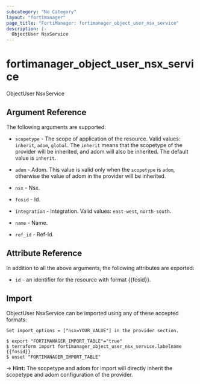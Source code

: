 ```yaml
---
subcategory: "No Category"
layout: "fortimanager"
page_title: "FortiManager: fortimanager_object_user_nsx_service"
description: |-
  ObjectUser NsxService
---
```


# fortimanager_object_user_nsx_service
ObjectUser NsxService

## Argument Reference


The following arguments are supported:

* `scopetype` - The scope of application of the resource. Valid values: `inherit`, `adom`, `global`. The `inherit` means that the scopetype of the provider will be inherited, and adom will also be inherited. The default value is `inherit`.
* `adom` - Adom. This value is valid only when the `scopetype` is `adom`, otherwise the value of adom in the provider will be inherited.
* `nsx` - Nsx.

* `fosid` - Id.
* `integration` - Integration. Valid values: `east-west`, `north-south`.

* `name` - Name.
* `ref_id` - Ref-Id.


## Attribute Reference

In addition to all the above arguments, the following attributes are exported:
* `id` - an identifier for the resource with format {{fosid}}.

## Import

ObjectUser NsxService can be imported using any of these accepted formats:
```
Set import_options = ["nsx=YOUR_VALUE"] in the provider section.

$ export "FORTIMANAGER_IMPORT_TABLE"="true"
$ terraform import fortimanager_object_user_nsx_service.labelname {{fosid}}
$ unset "FORTIMANAGER_IMPORT_TABLE"
```
-> **Hint:** The scopetype and adom for import will directly inherit the scopetype and adom configuration of the provider.
